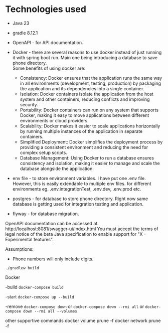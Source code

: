 # Technologies used

* Java 23
* gradle 8.12.1
* OpenAPI - for API documentation.
* Docker - there are several reasons to use docker instead of just running it with spring boot run. Main one being introducing a database to save phone directory.    
       Some benefits of using docker are:
               
    * Consistency: Docker ensures that the application runs the same way in all environments (development, testing, production) by packaging the application and its dependencies into a single container.
    * Isolation: Docker containers isolate the application from the host system and other containers, reducing conflicts and improving security.  
    * Portability: Docker containers can run on any system that supports Docker, making it easy to move applications between different environments or cloud providers.  
    * Scalability: Docker makes it easier to scale applications horizontally by running multiple instances of the application in separate containers.  
    * Simplified Deployment: Docker simplifies the deployment process by providing a consistent environment and reducing the need for complex setup scripts.  
    * Database Management: Using Docker to run a database ensures consistency and isolation, making it easier to manage and scale the database alongside the application.
* env file - to store environment variables. I have put one .env file. However, this is easily extendable to multiple env files. for different environments eg. .env.integrationTest, .env.dev, .env.prod etc.
* postgres - for database to store phone directory. Right now same database is getting used for integration testing and application. 
* flyway - for database migration.

OpenAPI documentation can be accessed at.
http://localhost:8081/swagger-ui/index.html
You must accept the terms of legal notice of the beta Java specification to enable support for "X - Experimental features".


Assumptions:
* Phone numbers will only include digits.

`./gradlew build`

Docker

-build
`docker-compose build`

-start
`docker-compose up --build`

-remove
`docker-compose down`
or
`docker-compose down --rmi all`
or
`docker-compose down --rmi all --volumes`

other supportive commands
docker volume prune -f
docker network prune -f  

